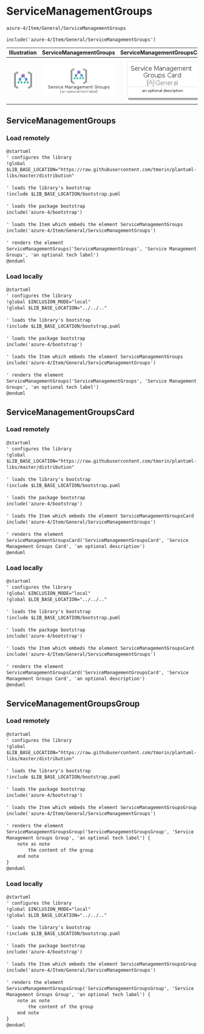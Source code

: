 # ServiceManagementGroups


```text
azure-4/Item/General/ServiceManagementGroups
```

```text
include('azure-4/Item/General/ServiceManagementGroups')
```



| Illustration | ServiceManagementGroups | ServiceManagementGroupsCard | ServiceManagementGroupsGroup |
| :---: | :---: | :---: | :---: |
| ![illustration for Illustration](../../../azure-4/Item/General/ServiceManagementGroups.png) | ![illustration for ServiceManagementGroups](../../../azure-4/Item/General/ServiceManagementGroups.Local.png) | ![illustration for ServiceManagementGroupsCard](../../../azure-4/Item/General/ServiceManagementGroupsCard.Local.png) | ![illustration for ServiceManagementGroupsGroup](../../../azure-4/Item/General/ServiceManagementGroupsGroup.Local.png) |




## ServiceManagementGroups

### Load remotely
```plantuml
@startuml
' configures the library
!global $LIB_BASE_LOCATION="https://raw.githubusercontent.com/tmorin/plantuml-libs/master/distribution"

' loads the library's bootstrap
!include $LIB_BASE_LOCATION/bootstrap.puml

' loads the package bootstrap
include('azure-4/bootstrap')

' loads the Item which embeds the element ServiceManagementGroups
include('azure-4/Item/General/ServiceManagementGroups')

' renders the element
ServiceManagementGroups('ServiceManagementGroups', 'Service Management Groups', 'an optional tech label')
@enduml
```

### Load locally
```plantuml
@startuml
' configures the library
!global $INCLUSION_MODE="local"
!global $LIB_BASE_LOCATION="../../.."

' loads the library's bootstrap
!include $LIB_BASE_LOCATION/bootstrap.puml

' loads the package bootstrap
include('azure-4/bootstrap')

' loads the Item which embeds the element ServiceManagementGroups
include('azure-4/Item/General/ServiceManagementGroups')

' renders the element
ServiceManagementGroups('ServiceManagementGroups', 'Service Management Groups', 'an optional tech label')
@enduml
```

## ServiceManagementGroupsCard

### Load remotely
```plantuml
@startuml
' configures the library
!global $LIB_BASE_LOCATION="https://raw.githubusercontent.com/tmorin/plantuml-libs/master/distribution"

' loads the library's bootstrap
!include $LIB_BASE_LOCATION/bootstrap.puml

' loads the package bootstrap
include('azure-4/bootstrap')

' loads the Item which embeds the element ServiceManagementGroupsCard
include('azure-4/Item/General/ServiceManagementGroups')

' renders the element
ServiceManagementGroupsCard('ServiceManagementGroupsCard', 'Service Management Groups Card', 'an optional description')
@enduml
```

### Load locally
```plantuml
@startuml
' configures the library
!global $INCLUSION_MODE="local"
!global $LIB_BASE_LOCATION="../../.."

' loads the library's bootstrap
!include $LIB_BASE_LOCATION/bootstrap.puml

' loads the package bootstrap
include('azure-4/bootstrap')

' loads the Item which embeds the element ServiceManagementGroupsCard
include('azure-4/Item/General/ServiceManagementGroups')

' renders the element
ServiceManagementGroupsCard('ServiceManagementGroupsCard', 'Service Management Groups Card', 'an optional description')
@enduml
```

## ServiceManagementGroupsGroup

### Load remotely
```plantuml
@startuml
' configures the library
!global $LIB_BASE_LOCATION="https://raw.githubusercontent.com/tmorin/plantuml-libs/master/distribution"

' loads the library's bootstrap
!include $LIB_BASE_LOCATION/bootstrap.puml

' loads the package bootstrap
include('azure-4/bootstrap')

' loads the Item which embeds the element ServiceManagementGroupsGroup
include('azure-4/Item/General/ServiceManagementGroups')

' renders the element
ServiceManagementGroupsGroup('ServiceManagementGroupsGroup', 'Service Management Groups Group', 'an optional tech label') {
    note as note
        the content of the group
    end note
}
@enduml
```

### Load locally
```plantuml
@startuml
' configures the library
!global $INCLUSION_MODE="local"
!global $LIB_BASE_LOCATION="../../.."

' loads the library's bootstrap
!include $LIB_BASE_LOCATION/bootstrap.puml

' loads the package bootstrap
include('azure-4/bootstrap')

' loads the Item which embeds the element ServiceManagementGroupsGroup
include('azure-4/Item/General/ServiceManagementGroups')

' renders the element
ServiceManagementGroupsGroup('ServiceManagementGroupsGroup', 'Service Management Groups Group', 'an optional tech label') {
    note as note
        the content of the group
    end note
}
@enduml
```

